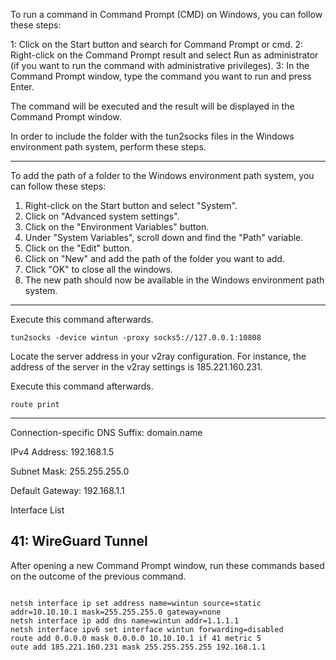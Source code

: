 

To run a command in Command Prompt (CMD) on Windows, you can follow these steps:

1:  Click on the Start button and search for Command Prompt or cmd.
2:  Right-click on the Command Prompt result and select Run as administrator (if you want to run the command with administrative privileges).
3:  In the Command Prompt window, type the command you want to run and press Enter.

The command will be executed and the result will be displayed in the Command Prompt window.



In order to include the folder with the tun2socks files in the Windows environment path system, perform these steps.

--------------------------------
To add the path of a folder to the Windows environment path system, you can follow these steps:

1. Right-click on the Start button and select "System".
2. Click on "Advanced system settings".
3. Click on the "Environment Variables" button.
4. Under "System Variables", scroll down and find the "Path" variable.
5. Click on the "Edit" button.
6. Click on "New" and add the path of the folder you want to add.
7. Click "OK" to close all the windows.
8. The new path should now be available in the Windows environment path system.

----------------------------------------------
Execute this command afterwards.

```
tun2socks -device wintun -proxy socks5://127.0.0.1:10808

```
Locate the server address in your v2ray configuration.
For instance, the address of the server in the v2ray settings is 185.221.160.231.

Execute this command afterwards.


```
route print

```
---------------------
 Connection-specific DNS Suffix: domain.name

IPv4 Address: 192.168.1.5

Subnet Mask: 255.255.255.0

Default Gateway: 192.168.1.1

Interface List

41: WireGuard Tunnel
---------------------------



After opening a new Command Prompt window, run these commands based on the outcome of the previous command.

```

netsh interface ip set address name=wintun source=static addr=10.10.10.1 mask=255.255.255.0 gateway=none
netsh interface ip add dns name=wintun addr=1.1.1.1
netsh interface ipv6 set interface wintun forwarding=disabled
route add 0.0.0.0 mask 0.0.0.0 10.10.10.1 if 41 metric 5
oute add 185.221.160.231 mask 255.255.255.255 192.168.1.1

```

